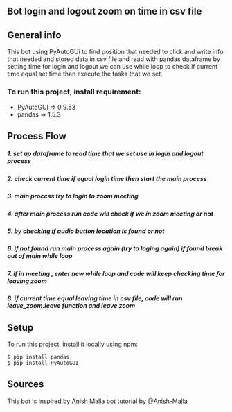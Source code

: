## Bot login and logout zoom on time in csv file

## General info

This bot using PyAutoGUi to find position that needed to click and write info that needed
and stored data in csv file and read with pandas dataframe by setting time for login and logout 
we can use while loop to check if current time equal set time than execute the tasks that we set.
### To run this project, install requirement:
* PyAutoGUI => 0.9.53 
* pandas => 1.5.3

## Process Flow 

##### 1. set up dataframe to read time that we set use in login and logout process
##### 2. check current time if equal login time then start the main process 
##### 3. main process try to login to zoom meeting
##### 4. after main process run code will check if we in zoom meeting or not
##### 5. by checking if audio button location is found or not 
##### 6. if not found run main process again (try to loging again) if found break out of main while loop
##### 7. if in meeting , enter new while loop and code will keep checking time for leaving zoom
##### 8. if current time equal leaving time in csv file, code will run leave_zoom.leave function and leave zoom

## Setup
To run this project, install it locally using npm:

```
$ pip install pandas
$ pip install PyAutoGUI
```

## Sources
This bot is inspired by Anish Malla
bot tutorial by [@Anish-Malla](https://github.com/Anish-Malla/Zoom-Automation-Python)
